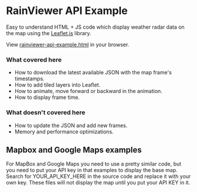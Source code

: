 # RainViewer API Example
Easy to understand HTML + JS code which display weather radar data on the map using the [Leaflet.js](https://leafletjs.com) library.

View [rainviewer-api-example.html](https://rainviewer.github.io/rainviewer-api-example/rainviewer-api-example.html) in your browser.

### What covered here
* How to download the latest available JSON with the map frame's timestamps.
* How to add tiled layers into Leaflet.
* How to animate, move forward or backward in the animation.
* How to display frame time.

### What doesn't covered here
* How to update the JSON and add new frames.
* Memory and performance optimizations.

## Mapbox and Google Maps examples
For MapBox and Google Maps you need to use a pretty similar code, but you need to put your API key in that examples to display the base map. Search for YOUR_API_KEY_HERE in the source code and replace it with your own key. These files will not display the map until you put your API KEY in it.